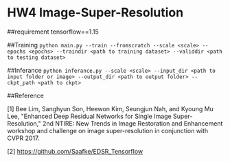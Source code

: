 # HW4 Image-Super-Resolution

##requirement
tensorflow==1.15

##Training
`python main.py --train --fromscratch --scale <scale> --epochs <epochs> --traindir <path to training dataset> --validdir <path to testing dataset>`

##Inferance
`python inferance.py --scale <scale> --input_dir <path to input folder or image> --output_dir <path to output folder> --ckpt_path <path to ckpt>`

##Reference 

[1] Bee Lim, Sanghyun Son, Heewon Kim, Seungjun Nah, and Kyoung Mu Lee, "Enhanced Deep Residual Networks for Single Image Super-Resolution," 2nd NTIRE: New Trends in Image Restoration and Enhancement workshop and challenge on image super-resolution in conjunction with CVPR 2017.

[2] https://github.com/Saafke/EDSR_Tensorflow


